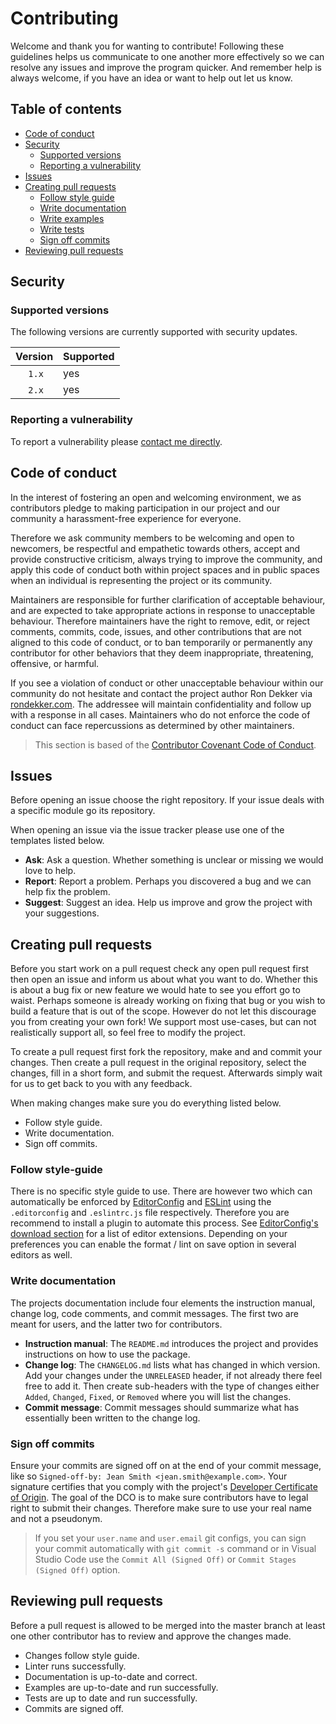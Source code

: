 # Contributing

Welcome and thank you for wanting to contribute! Following these guidelines helps us communicate to one another more effectively so we can resolve any issues and improve the program quicker. And remember help is always welcome, if you have an idea or want to help out let us know.

## Table of contents

- [Code of conduct](#code-of-conduct)
- [Security](#security)
  - [Supported versions](#supported-versions)
  - [Reporting a vulnerability](#reporting-a-vulnerability)
- [Issues](#issues)
- [Creating pull requests](#creating-pull-requests)
  - [Follow style guide](#follow-style-guide)
  - [Write documentation](#write-documentation)
  - [Write examples](#write-examples)
  - [Write tests](#write-tests)
  - [Sign off commits](#sign-off-commits)
- [Reviewing pull requests](#reviewing-pull-requests)
<!-- - [Architecture](#architecture)
  - [Repository architecture](#repository-architecture)
  - [Doars architecture](#doars-architecture)
  - [Context architecture](#context-architecture)
  - [Directive architecture](#directive-architecture)
  - [Plugin architecture](#plugin-architecture) -->

## Security

### Supported versions

The following versions are currently supported with security updates.

| Version       | Supported |
| ------------- | --------- |
| &#8195; `1.x` | yes       |
| &#8195; `2.x` | yes       |

### Reporting a vulnerability

To report a vulnerability please [contact me directly](https://rondekker.com/#contact).

## Code of conduct

In the interest of fostering an open and welcoming environment, we as contributors pledge to making participation in our project and our community a harassment-free experience for everyone.

Therefore we ask community members to be welcoming and open to newcomers, be respectful and empathetic towards others, accept and provide constructive criticism, always trying to improve the community, and apply this code of conduct both within project spaces and in public spaces when an individual is representing the project or its community.

Maintainers are responsible for further clarification of acceptable behaviour, and are expected to take appropriate actions in response to unacceptable behaviour. Therefore maintainers have the right to remove, edit, or reject comments, commits, code, issues, and other contributions that are not aligned to this code of conduct, or to ban temporarily or permanently any contributor for other behaviors that they deem inappropriate, threatening, offensive, or harmful.

If you see a violation of conduct or other unacceptable behaviour within our community do not hesitate and contact the project author Ron Dekker via [rondekker.com](https://www.rondekker.com). The addressee will maintain confidentiality and follow up with a response in all cases. Maintainers who do not enforce the code of conduct can face repercussions as determined by other maintainers.

> This section is based of the [Contributor Covenant Code of Conduct](https://www.contributor-covenant.org/version/1/4/code-of-conduct).

## Issues

Before opening an issue choose the right repository. If your issue deals with a specific module go its repository.

When opening an issue via the issue tracker please use one of the templates listed below.

- **Ask**: Ask a question. Whether something is unclear or missing we would love to help.
- **Report**: Report a problem. Perhaps you discovered a bug and we can help fix the problem.
- **Suggest**: Suggest an idea. Help us improve and grow the project with your suggestions.

## Creating pull requests

Before you start work on a pull request check any open pull request first then open an issue and inform us about what you want to do. Whether this is about a bug fix or new feature we would hate to see you effort go to waist. Perhaps someone is already working on fixing that bug or you wish to build a feature that is out of the scope. However do not let this discourage you from creating your own fork! We support most use-cases, but can not realistically support all, so feel free to modify the project.

To create a pull request first fork the repository, make and and commit your changes. Then create a pull request in the original repository, select the changes, fill in a short form, and submit the request. Afterwards simply wait for us to get back to you with any feedback.

When making changes make sure you do everything listed below.

- Follow style guide.
- Write documentation.
- Sign off commits.

### Follow style-guide

There is no specific style guide to use. There are however two which can automatically be enforced by [EditorConfig](https://editorconfig.org) and [ESLint](https://eslint.org) using the `.editorconfig` and `.eslintrc.js` file respectively. Therefore you are recommend to install a plugin to automate this process. See [EditorConfig's download section](https://editorconfig.org/#download) for a list of editor extensions. Depending on your preferences you can enable the format / lint on save option in several editors as well.

### Write documentation

The projects documentation include four elements the instruction manual, change log, code comments, and commit messages. The first two are meant for users, and the latter two for contributors.

- **Instruction manual**: The `README.md` introduces the project and provides instructions on how to use the package.
- **Change log**: The `CHANGELOG.md` lists what has changed in which version. Add your changes under the `UNRELEASED` header, if not already there feel free to add it. Then create sub-headers with the type of changes either `Added`, `Changed`, `Fixed`, or `Removed` where you will list the changes.
- **Commit message**: Commit messages should summarize what has essentially been written to the change log.

### Sign off commits

Ensure your commits are signed off on at the end of your commit message, like so `Signed-off-by: Jean Smith <jean.smith@example.com>`. Your signature certifies that you comply with the project's [Developer Certificate of Origin](/DCO). The goal of the DCO is to make sure contributors have to legal right to submit their changes. Therefore make sure to use your real name and not a pseudonym.

> If you set your `user.name` and `user.email` git configs, you can sign your commit automatically with `git commit -s` command or in Visual Studio Code use the `Commit All (Signed Off)` or `Commit Stages (Signed Off)` option.

## Reviewing pull requests

Before a pull request is allowed to be merged into the master branch at least one other contributor has to review and approve the changes made.

- Changes follow style guide.
- Linter runs successfully.
- Documentation is up-to-date and correct.
- Examples are up-to-date and run successfully.
- Tests are up to date and run successfully.
- Commits are signed off.

<!-- ## Architecture

TODO:

### Repository architecture

TODO:

### Doars architecture

TODO:

### Context architecture

TODO:

### Directive architecture

TODO:

### Plugin architecture

TODO: -->
